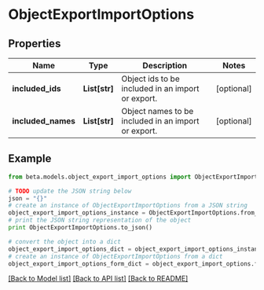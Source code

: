 # ObjectExportImportOptions


## Properties
Name | Type | Description | Notes
------------ | ------------- | ------------- | -------------
**included_ids** | **List[str]** | Object ids to be included in an import or export. | [optional] 
**included_names** | **List[str]** | Object names to be included in an import or export. | [optional] 

## Example

```python
from beta.models.object_export_import_options import ObjectExportImportOptions

# TODO update the JSON string below
json = "{}"
# create an instance of ObjectExportImportOptions from a JSON string
object_export_import_options_instance = ObjectExportImportOptions.from_json(json)
# print the JSON string representation of the object
print ObjectExportImportOptions.to_json()

# convert the object into a dict
object_export_import_options_dict = object_export_import_options_instance.to_dict()
# create an instance of ObjectExportImportOptions from a dict
object_export_import_options_form_dict = object_export_import_options.from_dict(object_export_import_options_dict)
```
[[Back to Model list]](../README.md#documentation-for-models) [[Back to API list]](../README.md#documentation-for-api-endpoints) [[Back to README]](../README.md)


